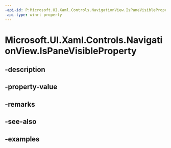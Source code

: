 ```yaml
---
-api-id: P:Microsoft.UI.Xaml.Controls.NavigationView.IsPaneVisibleProperty
-api-type: winrt property
---
```


<!-- Property syntax.
public DependencyProperty IsPaneVisibleProperty { get; }
-->

# Microsoft.UI.Xaml.Controls.NavigationView.IsPaneVisibleProperty

## -description

## -property-value

## -remarks

## -see-also

## -examples

